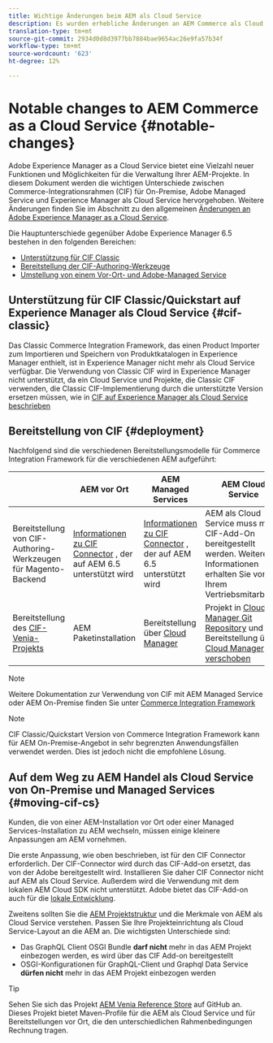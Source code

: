 ```yaml
---
title: Wichtige Änderungen beim AEM als Cloud Service
description: Es wurden erhebliche Änderungen an AEM Commerce als Cloud Service gegenüber Adobe Experience Manager 6.5 vorgenommen.
translation-type: tm+mt
source-git-commit: 2934d0d8d3977bb7884bae9654ac26e9fa57b34f
workflow-type: tm+mt
source-wordcount: '623'
ht-degree: 12%

---
```



# Notable changes to AEM Commerce as a Cloud Service {#notable-changes}

Adobe Experience Manager as a Cloud Service bietet eine Vielzahl neuer Funktionen und Möglichkeiten für die Verwaltung Ihrer AEM-Projekte. In diesem Dokument werden die wichtigen Unterschiede zwischen Commerce-Integrationsrahmen (CIF) für On-Premise, Adobe Managed Service und Experience Manager als Cloud Service hervorgehoben. Weitere Änderungen finden Sie im Abschnitt zu den allgemeinen [Änderungen an Adobe Experience Manager as a Cloud Service](/help/release-notes/aem-cloud-changes.md).

Die Hauptunterschiede gegenüber Adobe Experience Manager 6.5 bestehen in den folgenden Bereichen:
* [Unterstützung für CIF Classic](#cif-classic)
* [Bereitstellung der CIF-Authoring-Werkzeuge](#cif-tools)
* [Umstellung von einem Vor-Ort- und Adobe-Managed Service](#moving-cif-cs)

## Unterstützung für CIF Classic/Quickstart auf Experience Manager als Cloud Service {#cif-classic}

Das Classic Commerce Integration Framework, das einen Product Importer zum Importieren und Speichern von Produktkatalogen in Experience Manager enthielt, ist in Experience Manager nicht mehr als Cloud Service verfügbar. Die Verwendung von Classic CIF wird in Experience Manager nicht unterstützt, da ein Cloud Service und Projekte, die Classic CIF verwenden, die Classic CIF-Implementierung durch die unterstützte Version ersetzen müssen, wie in [CIF auf Experience Manager als Cloud Service beschrieben](https://docs.adobe.com/content/help/en/experience-manager-cloud-service/commerce/architecture/magento.html#overview)

## Bereitstellung von CIF {#deployment}

Nachfolgend sind die verschiedenen Bereitstellungsmodelle für Commerce Integration Framework für die verschiedenen AEM aufgeführt:

|  | AEM vor Ort | AEM Managed Services | AEM Cloud Service |
|-------------     |-----------|-----------|-----------|
| Bereitstellung von CIF-Authoring-Werkzeugen für Magento-Backend | [Informationen zu CIF Connector](https://github.com/adobe/commerce-cif-connector/blob/master/README.md) , der auf AEM 6.5 unterstützt wird | [Informationen zu CIF Connector](https://github.com/adobe/commerce-cif-connector/blob/master/README.md) , der auf AEM 6.5 unterstützt wird | AEM als Cloud Service muss mit CIF-Add-On bereitgestellt werden. Weitere Informationen erhalten Sie von Ihrem Vertriebsmitarbeiter |
| Bereitstellung des [CIF-Venia-Projekts](https://github.com/adobe/aem-cif-guides-venia) | AEM Paketinstallation | Bereitstellung über [Cloud Manager](https://docs.adobe.com/content/help/de-DE/experience-manager-cloud-manager/using/introduction-to-cloud-manager.html) | Projekt in [Cloud Manager Git Repository](https://docs.adobe.com/content/help/de-DE/experience-manager-cloud-service/implementing/managing-code/integrating-with-git.html) und Bereitstellung über [Cloud Manager verschoben](https://docs.adobe.com/content/help/de-DE/experience-manager-cloud-service/implementing/deploying/overview.html) |

>[!NOTE]
>
>Weitere Dokumentation zur Verwendung von CIF mit AEM Managed Service oder AEM On-Premise finden Sie unter [Commerce Integration Framework](https://www.adobe.io/apis/experiencecloud/commerce-integration-framework/getting-started.html)

>[!NOTE]
>
>CIF Classic/Quickstart Version von Commerce Integration Framework kann für AEM On-Premise-Angebot in sehr begrenzten Anwendungsfällen verwendet werden. Dies ist jedoch nicht die empfohlene Lösung.

## Auf dem Weg zu AEM Handel als Cloud Service von On-Premise und Managed Services {#moving-cif-cs}

Kunden, die von einer AEM-Installation vor Ort oder einer Managed Services-Installation zu AEM wechseln, müssen einige kleinere Anpassungen am AEM vornehmen.

Die erste Anpassung, wie oben beschrieben, ist für den CIF Connector erforderlich. Der CIF-Connector wird durch das CIF-Add-on ersetzt, das von der Adobe bereitgestellt wird. Installieren Sie daher CIF Connector nicht auf AEM als Cloud Service. Außerdem wird die Verwendung mit dem lokalen AEM Cloud SDK nicht unterstützt. Adobe bietet das CIF-Add-on auch für die [lokale Entwicklung](develop.md).

Zweitens sollten Sie die [AEM Projektstruktur](https://docs.adobe.com/content/help/de-DE/experience-manager-cloud-service/implementing/developing/aem-project-content-package-structure.html) und die Merkmale von AEM als Cloud Service verstehen. Passen Sie Ihre Projekteinrichtung als Cloud Service-Layout an die AEM an.
Die wichtigsten Unterschiede sind:

* Das GraphQL Client OSGI Bundle **darf nicht** mehr in das AEM Projekt einbezogen werden, es wird über das CIF Add-on bereitgestellt
* OSGI-Konfigurationen für GraphQL-Client und Graphql Data Service **dürfen nicht** mehr in das AEM Projekt einbezogen werden

>[!TIP]
>
>Sehen Sie sich das Projekt [AEM Venia Reference Store](https://github.com/adobe/aem-cif-guides-venia) auf GitHub an. Dieses Projekt bietet Maven-Profile für die AEM als Cloud Service und für Bereitstellungen vor Ort, die den unterschiedlichen Rahmenbedingungen Rechnung tragen.
